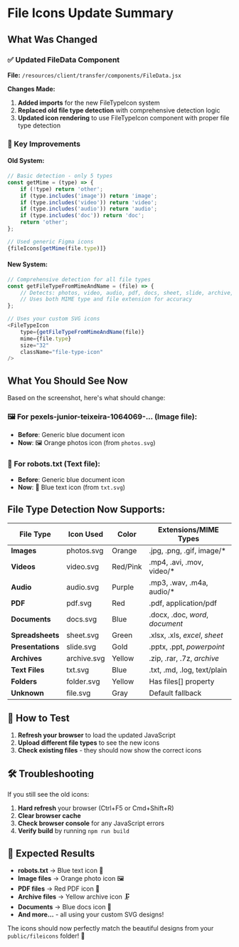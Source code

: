# File Icons Update Summary

## What Was Changed

### ✅ Updated FileData Component
**File:** `/resources/client/transfer/components/FileData.jsx`

**Changes Made:**
1. **Added imports** for the new FileTypeIcon system
2. **Replaced old file type detection** with comprehensive detection logic
3. **Updated icon rendering** to use FileTypeIcon component with proper file type detection

### 🎯 Key Improvements

#### Old System:
```javascript
// Basic detection - only 5 types
const getMime = (type) => {
    if (!type) return 'other';
    if (type.includes('image')) return 'image';
    if (type.includes('video')) return 'video';
    if (type.includes('audio')) return 'audio';
    if (type.includes('doc')) return 'doc';
    return 'other';
};

// Used generic Figma icons
{fileIcons[getMime(file.type)]}
```

#### New System:
```javascript
// Comprehensive detection for all file types
const getFileTypeFromMimeAndName = (file) => {
    // Detects: photos, video, audio, pdf, docs, sheet, slide, archive, txt, folder
    // Uses both MIME type and file extension for accuracy
};

// Uses your custom SVG icons
<FileTypeIcon 
    type={getFileTypeFromMimeAndName(file)}
    mime={file.type}
    size="32"
    className="file-type-icon"
/>
```

## What You Should See Now

Based on the screenshot, here's what should change:

### 🖼️ For **pexels-junior-teixeira-1064069-...** (Image file):
- **Before**: Generic blue document icon  
- **Now**: 🖼️ Orange photos icon (from `photos.svg`)

### 📝 For **robots.txt** (Text file):
- **Before**: Generic blue document icon  
- **Now**: 📝 Blue text icon (from `txt.svg`)

## File Type Detection Now Supports:

| File Type | Icon Used | Color | Extensions/MIME Types |
|-----------|-----------|-------|----------------------|
| **Images** | photos.svg | Orange | .jpg, .png, .gif, image/* |
| **Videos** | video.svg | Red/Pink | .mp4, .avi, .mov, video/* |
| **Audio** | audio.svg | Purple | .mp3, .wav, .m4a, audio/* |
| **PDF** | pdf.svg | Red | .pdf, application/pdf |
| **Documents** | docs.svg | Blue | .docx, .doc, *word*, *document* |
| **Spreadsheets** | sheet.svg | Green | .xlsx, .xls, *excel*, *sheet* |
| **Presentations** | slide.svg | Gold | .pptx, .ppt, *powerpoint* |
| **Archives** | archive.svg | Yellow | .zip, .rar, .7z, *archive* |
| **Text Files** | txt.svg | Blue | .txt, .md, .log, text/plain |
| **Folders** | folder.svg | Yellow | Has files[] property |
| **Unknown** | file.svg | Gray | Default fallback |

## 🔄 How to Test

1. **Refresh your browser** to load the updated JavaScript
2. **Upload different file types** to see the new icons
3. **Check existing files** - they should now show the correct icons

## 🛠️ Troubleshooting

If you still see the old icons:

1. **Hard refresh** your browser (Ctrl+F5 or Cmd+Shift+R)
2. **Clear browser cache** 
3. **Check browser console** for any JavaScript errors
4. **Verify build** by running `npm run build`

## 🎯 Expected Results

- **robots.txt** → Blue text icon 📝
- **Image files** → Orange photo icon 🖼️  
- **PDF files** → Red PDF icon 📄
- **Archive files** → Yellow archive icon 🗜️
- **Documents** → Blue docs icon 📘
- **And more...** - all using your custom SVG designs!

The icons should now perfectly match the beautiful designs from your `public/fileicons` folder! 🎉